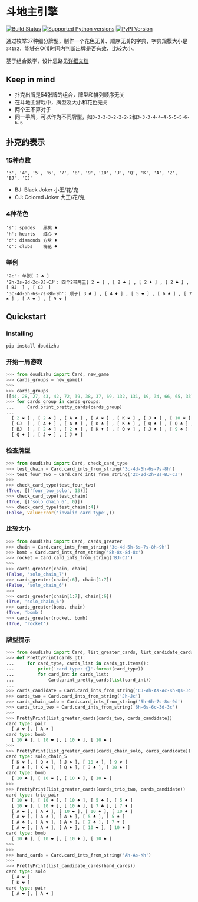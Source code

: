 # 斗地主引擎
[![Build Status](https://travis-ci.org/onestraw/doudizhu.svg)](https://travis-ci.org/onestraw/doudizhu)
[![Supported Python versions](https://img.shields.io/badge/Python-2%2C%203-green.svg)](https://pypi.org/project/doudizhu/)
[![PyPI Version](https://img.shields.io/badge/PyPI-0.1.5-orange.svg)](https://pypi.org/project/doudizhu/)

通过枚举37种细分牌型，制作一个花色无关、顺序无关的字典，字典规模大小是`34152`，能够在O(1)时间内判断出牌是否有效、比较大小。

基于组合数学，设计思路见[详细文档](docs/engine.md)

## Keep in mind
- 扑克出牌是54张牌的组合，牌型和排列顺序无关
- 在斗地主游戏中，牌型及大小和花色无关
- 两个王不算对子
- 同一手牌，可以作为不同牌型，如`3-3-3-3-2-2-2-2`和`3-3-3-4-4-4-5-5-5-6-6-6`

## 扑克的表示
### 15种点数

    '3', '4', '5', '6', '7', '8', '9', '10', 'J', 'Q', 'K', 'A', '2', 'BJ', 'CJ'

- BJ: Black Joker    小王/花/鬼
- CJ: Colored Joker  大王/花/鬼

### 4种花色

    's': spades   黑桃 ♠
    'h': hearts   红心 ❤
    'd': diamonds 方块 ♦
    'c': clubs    梅花 ♣

### 举例

    '2c': 单张[ 2 ♣ ]
    '2h-2s-2d-2c-BJ-CJ': 四个2带两王[ 2 ❤ ] , [ 2 ♠ ] , [ 2 ♦ ] , [ 2 ♣ ] , [ BJ  ] , [ CJ  ]
    '3c-4d-5h-6s-7s-8h-9h': 顺子[ 3 ♣ ] , [ 4 ♦ ] , [ 5 ❤ ] , [ 6 ♠ ] , [ 7 ♠ ] , [ 8 ❤ ] , [ 9 ❤ ]

## Quickstart
### Installing

`pip install doudizhu`

### 开始一局游戏
```python
>>> from doudizhu import Card, new_game
>>> cards_groups = new_game()
>>>
>>> cards_groups
[[44, 28, 27, 43, 42, 72, 39, 38, 37, 69, 132, 131, 19, 34, 66, 65, 33], [14, 75, 139, 138, 26, 25, 137, 23, 71, 135, 134, 20, 67, 130, 17, 16, 128], [13, 140, 76, 74, 41, 24, 22, 70, 133, 21, 68, 36, 35, 18, 129, 64, 32], [73, 40, 136]]
>>> for cards_group in cards_groups:
...     Card.print_pretty_cards(cards_group)
...
  [ 2 ❤ ] , [ 2 ♠ ] , [ A ♠ ] , [ A ❤ ] , [ K ❤ ] , [ J ♦ ] , [ 10 ❤ ] , [ 9 ❤ ] , [ 8 ❤ ] , [ 8 ♦ ] , [ 7 ♣ ] , [ 6 ♣ ] , [ 6 ♠ ] , [ 5 ❤ ] , [ 5 ♦ ] , [ 4 ♦ ] , [ 4 ❤ ]
  [ CJ  ] , [ A ♦ ] , [ A ♣ ] , [ K ♣ ] , [ K ♠ ] , [ Q ♠ ] , [ Q ♣ ] , [ 10 ♠ ] , [ 10 ♦ ] , [ 10 ♣ ] , [ 9 ♣ ] , [ 7 ♠ ] , [ 6 ♦ ] , [ 5 ♣ ] , [ 4 ♠ ] , [ 3 ♠ ] , [ 3 ♣ ]
  [ BJ  ] , [ 2 ♣ ] , [ 2 ♦ ] , [ K ♦ ] , [ Q ❤ ] , [ J ♠ ] , [ 9 ♠ ] , [ 9 ♦ ] , [ 8 ♣ ] , [ 8 ♠ ] , [ 7 ♦ ] , [ 7 ❤ ] , [ 6 ❤ ] , [ 5 ♠ ] , [ 4 ♣ ] , [ 3 ♦ ] , [ 3 ❤ ]
  [ Q ♦ ] , [ J ❤ ] , [ J ♣ ]
```

### 检查牌型
```python
>>> from doudizhu import Card, check_card_type
>>> test_chain = Card.card_ints_from_string('3c-4d-5h-6s-7s-8h')
>>> test_four_two = Card.card_ints_from_string('2c-2d-2h-2s-BJ-CJ')
>>>
>>> check_card_type(test_four_two)
(True, [('four_two_solo', 13)])
>>> check_card_type(test_chain)
(True, [('solo_chain_6', 0)])
>>> check_card_type(test_chain[:4])
(False, ValueError('invalid card type',))
```

### 比较大小
```python
>>> from doudizhu import Card, cards_greater
>>> chain = Card.card_ints_from_string('3c-4d-5h-6s-7s-8h-9h')
>>> bomb = Card.card_ints_from_string('8h-8s-8d-8c')
>>> rocket = Card.card_ints_from_string('BJ-CJ')
>>>
>>> cards_greater(chain, chain)
(False, 'solo_chain_7')
>>> cards_greater(chain[:6], chain[1:7])
(False, 'solo_chain_6')
>>>
>>> cards_greater(chain[1:7], chain[:6])
(True, 'solo_chain_6')
>>> cards_greater(bomb, chain)
(True, 'bomb')
>>> cards_greater(rocket, bomb)
(True, 'rocket')
```

### 牌型提示
```python
>>> from doudizhu import Card, list_greater_cards, list_candidate_cards
>>> def PrettyPrint(cards_gt):
...     for card_type, cards_list in cards_gt.items():
...         print('card type: {}'.format(card_type))
...         for card_int in cards_list:
...             Card.print_pretty_cards(list(card_int))
...
>>> cards_candidate = Card.card_ints_from_string('CJ-Ah-As-Ac-Kh-Qs-Jc-10h-10s-10c-10d-9h-7c-7d-5c-5s')
>>> cards_two = Card.card_ints_from_string('Jh-Jc')
>>> cards_chain_solo = Card.card_ints_from_string('5h-6h-7s-8c-9d')
>>> cards_trio_two = Card.card_ints_from_string('6h-6s-6c-3d-3c')
>>>
>>> PrettyPrint(list_greater_cards(cards_two, cards_candidate))
card type: pair
  [ A ❤ ], [ A ♠ ]
card type: bomb
  [ 10 ♣ ], [ 10 ❤ ], [ 10 ♦ ], [ 10 ♠ ]
>>>
>>> PrettyPrint(list_greater_cards(cards_chain_solo, cards_candidate))
card type: solo_chain_5
  [ K ❤ ], [ Q ♠ ], [ J ♣ ], [ 10 ♠ ], [ 9 ❤ ]
  [ A ♠ ], [ K ❤ ], [ Q ♠ ], [ J ♣ ], [ 10 ♠ ]
card type: bomb
  [ 10 ♣ ], [ 10 ❤ ], [ 10 ♦ ], [ 10 ♠ ]
>>>
>>> PrettyPrint(list_greater_cards(cards_trio_two, cards_candidate))
card type: trio_pair
  [ 10 ❤ ], [ 10 ♦ ], [ 10 ♠ ], [ 5 ♣ ], [ 5 ♠ ]
  [ 10 ❤ ], [ 10 ♦ ], [ 10 ♠ ], [ 7 ♣ ], [ 7 ♦ ]
  [ A ❤ ], [ A ♠ ], [ 10 ❤ ], [ 10 ♦ ], [ 10 ♠ ]
  [ A ❤ ], [ A ♣ ], [ A ♠ ], [ 5 ♣ ], [ 5 ♠ ]
  [ A ♣ ], [ A ❤ ], [ A ♠ ], [ 7 ♣ ], [ 7 ♦ ]
  [ A ❤ ], [ A ♣ ], [ A ♠ ], [ 10 ❤ ], [ 10 ♠ ]
card type: bomb
  [ 10 ♣ ], [ 10 ❤ ], [ 10 ♦ ], [ 10 ♠ ]
>>>
>>>
>>> hand_cards = Card.card_ints_from_string('Ah-As-Kh')
>>>
>>> PrettyPrint(list_candidate_cards(hand_cards))
card type: solo
  [ A ❤ ]
  [ K ❤ ]
card type: pair
  [ A ❤ ], [ A ♠ ]
```
